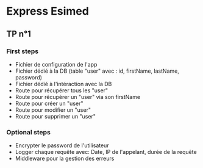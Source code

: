 # Express Esimed

## TP n°1

### First steps

- Fichier de configuration de l'app
- Fichier dédié à la DB (table "user" avec : id, firstName, lastName, password)
- Fichier dédié à l'intéraction avec la DB
- Route pour récupérer tous les "user"
- Route pour récupérer un "user" via son firstName
- Route pour créer un "user"
- Route pour modifier un "user"
- Route pour supprimer un "user"

### Optional steps

- Encrypter le password de l'utilisateur
- Logger chaque requête avec: Date, IP de l'appelant, durée de la requête
- Middleware pour la gestion des erreurs